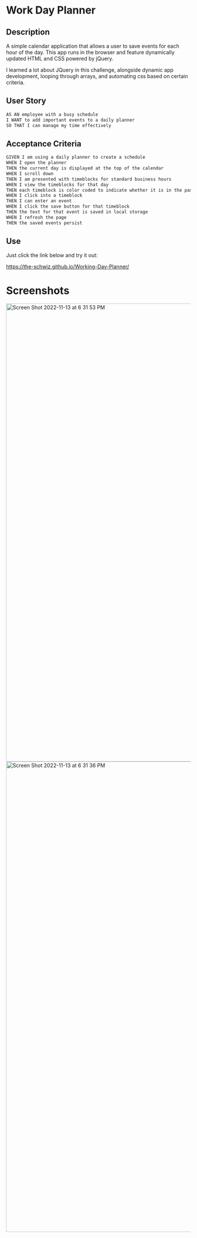 # Work Day Planner

## Description

A simple calendar application that allows a user to save events for each hour of the day. This app runs in the browser and feature dynamically updated HTML and CSS powered by jQuery.

I learned a lot about JQuery in this challenge, alongside dynamic app development, looping through arrays, and automating css based on certain criteria. 

## User Story

```md
AS AN employee with a busy schedule
I WANT to add important events to a daily planner
SO THAT I can manage my time effectively
```

## Acceptance Criteria

```md
GIVEN I am using a daily planner to create a schedule
WHEN I open the planner
THEN the current day is displayed at the top of the calendar
WHEN I scroll down
THEN I am presented with timeblocks for standard business hours
WHEN I view the timeblocks for that day
THEN each timeblock is color coded to indicate whether it is in the past, present, or future
WHEN I click into a timeblock
THEN I can enter an event
WHEN I click the save button for that timeblock
THEN the text for that event is saved in local storage
WHEN I refresh the page
THEN the saved events persist
```

## Use

Just click the link below and try it out: 

https://the-schwiz.github.io/Working-Day-Planner/ 

# Screenshots

<img width="1246" alt="Screen Shot 2022-11-13 at 6 31 53 PM" src="https://user-images.githubusercontent.com/113313870/201550329-e02e785a-79d0-411f-9d4c-984ada354795.png">

<img width="1280" alt="Screen Shot 2022-11-13 at 6 31 36 PM" src="https://user-images.githubusercontent.com/113313870/201550330-dd0d1260-3c28-4270-a089-5eb52c9159a9.png">


